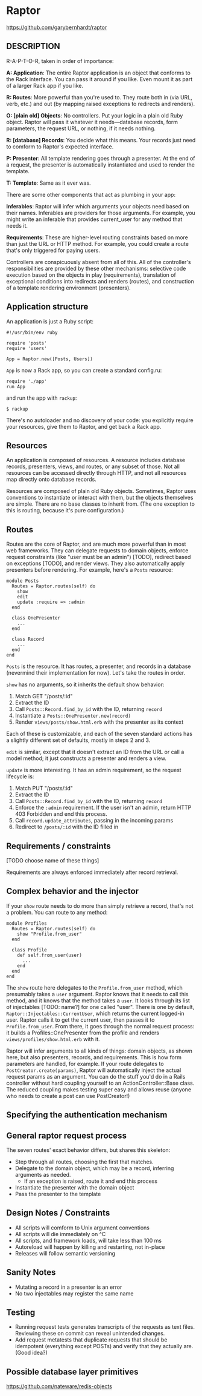 # Raptor

https://github.com/garybernhardt/raptor

## DESCRIPTION

R-A-P-T-O-R, taken in order of importance:

**A: Application**: The entire Raptor application is an object that conforms to the Rack interface. You can pass it around if you like. Even mount it as part of a larger Rack app if you like.

**R: Routes**: More powerful than you're used to. They route both in (via URL, verb, etc.) and out (by mapping raised exceptions to redirects and renders).

**O: [plain old] Objects**: No controllers. Put your logic in a plain old Ruby object. Raptor will pass it whatever it needs&mdash;database records, form parameters, the request URL, or nothing, if it needs nothing.

**R: [database] Records**: You decide what this means. Your records just need to comform to Raptor's expected interface.

**P: Presenter**: All template rendering goes through a presenter. At the end of a request, the presenter is automatically instantiated and used to render the template.

**T: Template**: Same as it ever was.

There are some other components that act as plumbing in your app:

**Inferables**: Raptor will infer which arguments your objects need based on their names. Inferables are providers for those arguments. For example, you might write an inferable that provides current\_user for any method that needs it.

**Requirements**: These are higher-level routing constraints based on more than just the URL or HTTP method. For example, you could create a route that's only triggered for paying users.

Controllers are conspicuously absent from all of this. All of the controller's responsibilities are provided by these other mechanisms: selective code execution based on the objects in play (requirements), translation of exceptional conditions into redirects and renders (routes), and construction of a template rendering environment (presenters).

## Application structure

An application is just a Ruby script:

    #!/usr/bin/env ruby

    require 'posts'
    require 'users'

    App = Raptor.new([Posts, Users])

`App` is now a Rack app, so you can create a standard config.ru:

    require './app'
    run App

and run the app with `rackup`:

    $ rackup

There's no autoloader and no discovery of your code: you explicitly require your resources, give them to Raptor, and get back a Rack app.

## Resources

An application is composed of resources. A resource includes database records, presenters, views, and routes, or any subset of those. Not all resources can be accessed directly through HTTP, and not all resources map directly onto database records.

Resources are composed of plain old Ruby objects. Sometimes, Raptor uses conventions to instantiate or interact with them, but the objects themselves are simple. There are no base classes to inherit from. (The one exception to this is routing, because it's pure configuration.)

## Routes

Routes are the core of Raptor, and are much more powerful than in most web frameworks. They can delegate requests to domain objects, enforce request constraints (like "user must be an admin") [TODO], redirect based on exceptions [TODO], and render views. They also automatically apply presenters before rendering. For example, here's a `Posts` resource:

    module Posts
      Routes = Raptor.routes(self) do
        show
        edit
        update :require => :admin
      end

      class OnePresenter
        ...
      end

      class Record
        ...
      end
    end

`Posts` is the resource. It has routes, a presenter, and records in a database (nevermind their implementation for now). Let's take the routes in order.

`show` has no arguments, so it inherits the default show behavior:

1. Match GET "/posts/:id"
1. Extract the ID
1. Call `Posts::Record.find_by_id` with the ID, returning `record`
1. Instantiate a `Posts::OnePresenter.new(record)`
1. Render `views/posts/show.html.erb` with the presenter as its context

Each of these is customizable, and each of the seven standard actions has a slightly different set of defaults, mostly in steps 2 and 3.

`edit` is similar, except that it doesn't extract an ID from the URL or call a model method; it just constructs a presenter and renders a view.

`update` is more interesting. It has an admin requirement, so the request lifecycle is:

1. Match PUT "/posts/:id"
1. Extract the ID
1. Call `Posts::Record.find_by_id` with the ID, returning `record`
1. Enforce the `:admin` requirement. If the user isn't an admin, return HTTP 403 Forbidden and end this process.
1. Call `record.update_attributes`, passing in the incoming params
1. Redirect to `/posts/:id` with the ID filled in

## Requirements / constraints

[TODO choose name of these things]

Requirements are always enforced immediately after record retrieval.

## Complex behavior and the injector

If your `show` route needs to do more than simply retrieve a record, that's not a problem. You can route to any method:

    module Profiles
      Routes = Raptor.routes(self) do
        show "Profile.from_user"
      end

      class Profile
        def self.from_user(user)
          ...
        end
      end
    end

The `show` route here delegates to the `Profile.from_user` method, which presumably takes a `user` argument. Raptor knows that it needs to call this method, and it knows that the method takes a `user`. It looks through its list of injectables [TODO: name?] for one called "user". There is one by default, `Raptor::Injectables::CurrentUser`, which returns the current logged-in user. Raptor calls it to get the current user, then passes it to `Profile.from_user`. From there, it goes through the normal request process: it builds a Profiles::OnePresenter from the profile and renders `views/profiles/show.html.erb` with it.

Raptor will infer arguments to all kinds of things: domain objects, as shown here, but also presenters, records, and requirements. This is how form parameters are handled, for example. If your route delegates to `PostCreator.create(params)`, Raptor will automatically inject the actual request params as an argument. You can do the stuff you'd do in a Rails controller without hard coupling yourself to an ActionController::Base class. The reduced coupling makes testing super easy and allows reuse (anyone who needs to create a post can use PostCreator!)

## Specifying the authentication mechanism

## General raptor request process

The seven routes' exact behavior differs, but shares this skeleton:

- Step through all routes, choosing the first that matches.
- Delegate to the domain object, which may be a record, inferring arguments as needed.
  - If an exception is raised, route it and end this process
- Instantiate the presenter with the domain object
- Pass the presenter to the template

## Design Notes / Constraints

- All scripts will comform to Unix argument conventions
- All scripts will die immediately on ^C
- All scripts, and framework loads, will take less than 100 ms
- Autoreload will happen by killing and restarting, not in-place
- Releases will follow semantic versioning

## Sanity Notes

- Mutating a record in a presenter is an error
- No two injectables may register the same name

## Testing

- Running request tests generates transcripts of the requests as text files. Reviewing these on commit can reveal unintended changes.
- Add request metatests that duplicate requests that should be idempotent (everything except POSTs) and verify that they actually are. (Good idea?)

## Possible database layer primitives

https://github.com/nateware/redis-objects

